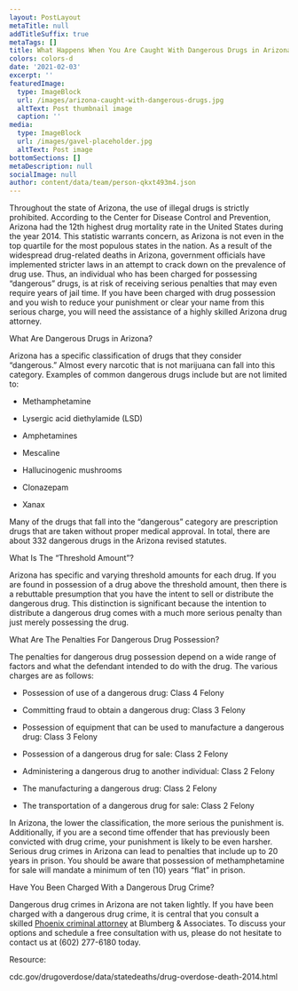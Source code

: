 ```yaml
---
layout: PostLayout
metaTitle: null
addTitleSuffix: true
metaTags: []
title: What Happens When You Are Caught With Dangerous Drugs in Arizona?
colors: colors-d
date: '2021-02-03'
excerpt: ''
featuredImage:
  type: ImageBlock
  url: /images/arizona-caught-with-dangerous-drugs.jpg
  altText: Post thumbnail image
  caption: ''
media:
  type: ImageBlock
  url: /images/gavel-placeholder.jpg
  altText: Post image
bottomSections: []
metaDescription: null
socialImage: null
author: content/data/team/person-qkxt493m4.json
---
```


Throughout the state of Arizona, the use of illegal drugs is strictly prohibited. According to the Center for Disease Control and Prevention, Arizona had the 12th highest drug mortality rate in the United States during the year 2014. This statistic warrants concern, as Arizona is not even in the top quartile for the most populous states in the nation. As a result of the widespread drug-related deaths in Arizona, government officials have implemented stricter laws in an attempt to crack down on the prevalence of drug use. Thus, an individual who has been charged for possessing “dangerous” drugs, is at risk of receiving serious penalties that may even require years of jail time. If you have been charged with drug possession and you wish to reduce your punishment or clear your name from this serious charge, you will need the assistance of a highly skilled Arizona drug attorney.

What Are Dangerous Drugs in Arizona?

Arizona has a specific classification of drugs that they consider “dangerous.” Almost every narcotic that is not marijuana can fall into this category. Examples of common dangerous drugs include but are not limited to:

- Methamphetamine

- Lysergic acid diethylamide (LSD)

- Amphetamines

- Mescaline

- Hallucinogenic mushrooms

- Clonazepam

- Xanax

Many of the drugs that fall into the “dangerous” category are prescription drugs that are taken without proper medical approval. In total, there are about 332 dangerous drugs in the Arizona revised statutes.

What Is The “Threshold Amount”?

Arizona has specific and varying threshold amounts for each drug. If you are found in possession of a drug above the threshold amount, then there is a rebuttable presumption that you have the intent to sell or distribute the dangerous drug. This distinction is significant because the intention to distribute a dangerous drug comes with a much more serious penalty than just merely possessing the drug.

What Are The Penalties For Dangerous Drug Possession?

The penalties for dangerous drug possession depend on a wide range of factors and what the defendant intended to do with the drug. The various charges are as follows:

- Possession of use of a dangerous drug: Class 4 Felony

- Committing fraud to obtain a dangerous drug: Class 3 Felony

- Possession of equipment that can be used to manufacture a dangerous drug: Class 3 Felony

- Possession of a dangerous drug for sale: Class 2 Felony

- Administering a dangerous drug to another individual: Class 2 Felony

- The manufacturing a dangerous drug: Class 2 Felony

- The transportation of a dangerous drug for sale: Class 2 Felony

In Arizona, the lower the classification, the more serious the punishment is. Additionally, if you are a second time offender that has previously been convicted with drug crime, your punishment is likely to be even harsher. Serious drug crimes in Arizona can lead to penalties that include up to 20 years in prison. You should be aware that possession of methamphetamine for sale will mandate a minimum of ten (10) years “flat” in prison.

Have You Been Charged With a Dangerous Drug Crime?

Dangerous drug crimes in Arizona are not taken lightly. If you have been charged with a dangerous drug crime, it is central that you consult a skilled [Phoenix criminal attorney](https://www.azblumberglaw.com/phoenix-criminal-attorney/) at Blumberg & Associates. To discuss your options and schedule a free consultation with us, please do not hesitate to contact us at (602) 277-6180 today.

Resource:

cdc.gov/drugoverdose/data/statedeaths/drug-overdose-death-2014.html
